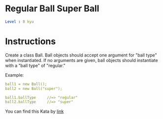 # Regular Ball Super Ball

```yaml
Level : 8 kyu
```



# Instructions
Create a class Ball. Ball objects should accept one argument for "ball type" when instantiated.
If no arguments are given, ball objects should instantiate with a "ball type" of "regular."

Example:
```yaml
ball1 = new Ball();
ball2 = new Ball("super");

ball1.ballType     //=> "regular"
ball2.ballType     //=> "super"
```


You can find this Kata by [link](https://www.codewars.com/kata/53f0f358b9cb376eca001079/train/scala)